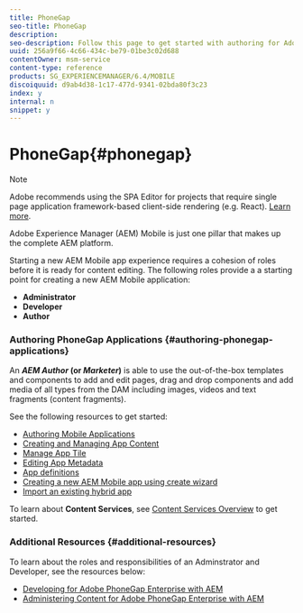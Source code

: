 ```yaml
---
title: PhoneGap
seo-title: PhoneGap
description:   
seo-description: Follow this page to get started with authoring for Adobe PhoneGap Enterprise in AEM.  
uuid: 256a9f66-4c66-434c-be79-01be3c02d688
contentOwner: msm-service
content-type: reference
products: SG_EXPERIENCEMANAGER/6.4/MOBILE
discoiquuid: d9ab4d38-1c17-477d-9341-02bda80f3c23
index: y
internal: n
snippet: y
---
```


# PhoneGap{#phonegap}

>[!NOTE]
>
>Adobe recommends using the SPA Editor for projects that require single page application framework-based client-side rendering (e.g. React). [Learn more](../../sites/developing/using/spa-overview.md).

Adobe Experience Manager (AEM) Mobile is just one pillar that makes up the complete AEM platform.

Starting a new AEM Mobile app experience requires a cohesion of roles before it is ready for content editing. The following roles provide a a starting point for creating a new AEM Mobile application:

* **Administrator**
* **Developer**
* **Author**

### Authoring PhoneGap Applications {#authoring-phonegap-applications}

An ***AEM Author* (or *Marketer*)** is able to use the out-of-the-box templates and components to add and edit pages, drag and drop components and add media of all types from the DAM including images, videos and text fragments (content fragments).

See the following resources to get started:

* [Authoring Mobile Applications](../../mobile/using/phonegap-authoring-apps.md)
* [Creating and Managing App Content](../../mobile/using/phonegap-manage-app-content.md)
* [Manage App Tile](../../mobile/using/phonegap-app-details-tile.md)
* [Editing App Metadata](../../mobile/using/phonegap-editmetadata.md)
* [App definitions](../../mobile/using/phonegap-app-definitions.md)
* [Creating a new AEM Mobile app using create wizard](../../mobile/using/phonegap-create-new-app.md)
* [Import an existing hybrid app](../../mobile/using/phonegap-import-hybrid-app.md)

To learn about **Content Services**, see [Content Services Overview](/mobile/using/content-as-a-service.md) to get started.

### Additional Resources {#additional-resources}

To learn about the roles and responsibilities of an Adminstrator and Developer, see the resources below:

* [Developing for Adobe PhoneGap Enterprise with AEM](../../mobile/using/developing-in-phonegap.md)
* [Administering Content for Adobe PhoneGap Enterprise with AEM](../../mobile/using/administer-phonegap.md)

